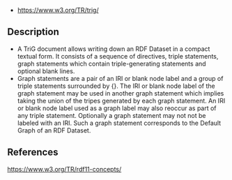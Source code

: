 
- https://www.w3.org/TR/trig/

## Description

- A TriG document allows writing down an RDF Dataset in a compact textual form. It consists of a sequence of directives, triple statements, graph statements which contain triple-generating statements and optional blank lines. 
- Graph statements are a pair of an IRI or blank node label and a group of triple statements surrounded by {}. The IRI or blank node label of the graph statement may be used in another graph statement which implies taking the union of the tripes generated by each graph statement. An IRI or blank node label used as a graph label may also reoccur as part of any triple statement. Optionally a graph statement may not not be labeled with an IRI. Such a graph statement corresponds to the Default Graph of an RDF Dataset.

## References

https://www.w3.org/TR/rdf11-concepts/